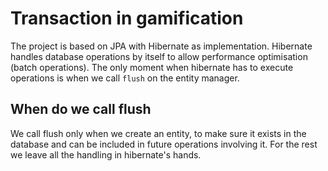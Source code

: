# Transaction in gamification
The project is based on JPA with Hibernate as implementation. Hibernate handles database operations by itself to
allow performance optimisation (batch operations). The only moment when hibernate has to execute operations is when
we call `flush` on the entity manager. 

## When do we call flush
We call flush only when we create an entity, to make sure it exists in the database and can be included in future operations
involving it. For the rest we leave all the handling in hibernate's hands.